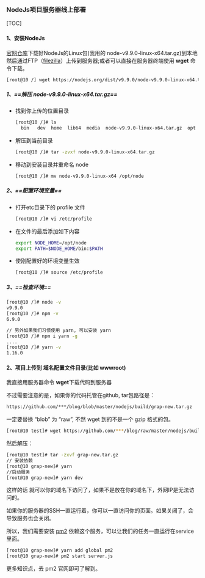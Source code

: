### NodeJs项目服务器线上部署

[TOC]

#### 1、安装NodeJs

[官网仓库](https://nodejs.org/dist/v9.9.0/)下载好NodeJs的Linux包(我用的 node-v9.9.0-linux-x64.tar.gz)到本地然后通过FTP（[filezilla](https://filezilla-project.org/)）上传到服务器;或者可以直接在服务器终端使用 **wget** 命令下载。

```bash
[root@10 /] wget https://nodejs.org/dist/v9.9.0/node-v9.9.0-linux-x64.tar.gz
```



##### 1、==解压 node-v9.9.0-linux-x64.tar.gz==

* 找到你上传的位置目录

  ```bash
  [root@10 /]# ls
    bin   dev  home  lib64  media  node-v9.9.0-linux-x64.tar.gz  opt  ...
  ```
  
* 解压到当前目录

  ```bash
  [root@10 /]# tar -zvxf node-v9.9.0-linux-x64.tar.gz
  ```

* 移动到安装目录并重命名 node

  ```bash
  [root@10 /]# mv node-v9.9.0-linux-x64 /opt/node
  ```

  

##### 2、==配置环境变量==

* 打开etc目录下的 profile 文件

  ```bash
  [root@10 /]# vi /etc/profile
  ```

* 在文件的最后添加如下内容

  ```bash
  export NODE_HOME=/opt/node
  export PATH=$NODE_HOME/bin:$PATH
  ```

* 使刚配置好的环境变量生效

  ```bash
  [root@10 /]# source /etc/profile
  ```

##### 3、==检查环境==

```bash
[root@10 /]# node -v
v9.9.0
[root@10 /]# npm -v
6.9.0

// 另外如果我们习惯使用 yarn, 可以安装 yarn
[root@10 /]# npm i yarn -g
....
[root@10 /]# yarn -v
1.16.0
```



#### 2、项目上传到 域名配置文件目录(比如 wwwroot)

我直接用服务器命令 **wget**下载代码到服务器

不过需要注意的是，如果你的代码托管在github,  tar包路径是：

```bash
https://github.com/***/blog/blob/master/nodejs/build/grap-new.tar.gz
```

一定要替换 “blob” 为 “raw”, 不然 wget 到的不是一个 gzip 格式的包。

```bash
[root@10 test]# wget https://github.com/***/blog/raw/master/nodejs/build/grap-new.tar.gz
```

然后解压：

```bash
[root@10 test]# tar -zxvf grap-new.tar.gz
// 安装依赖
[root@10 grap-new]# yarn
//启动服务
[root@10 grap-new]# yarn dev
```

这样的话 就可以你的域名下访问了，如果不是放在你的域名下，外网IP是无法访问的。

如果你的服务器的SSH一直运行着，你可以一直访问你的页面。如果关闭了，会导致服务也会关闭。

所以，我们需要安装 [pm2](http://pm2.keymetrics.io/) 依赖这个服务，可以让我们的任务一直运行在service里面。

```bash
[root@10 grap-new]# yarn add global pm2
[root@10 grap-new]# pm2 start server.js
```

更多知识点，去 pm2 官网即可了解到。
